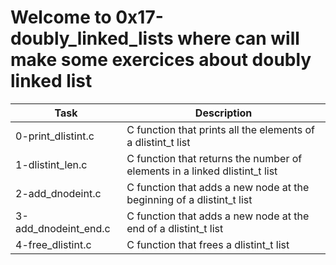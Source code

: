 # Welcome to 0x17-doubly_linked_lists where can will make some exercices about doubly linked list
| Task | Description |
| ---- | ----------- |
| 0-print_dlistint.c | C function that prints all the elements of a dlistint_t list |
| 1-dlistint_len.c | C function that returns the number of elements in a linked dlistint_t list |
| 2-add_dnodeint.c | C function that adds a new node at the beginning of a dlistint_t list |
| 3-add_dnodeint_end.c | C function that adds a new node at the end of a dlistint_t list |
| 4-free_dlistint.c | C function that frees a dlistint_t list |
